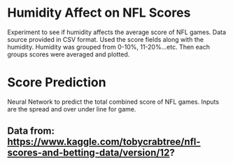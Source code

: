 # Humidity Affect on NFL Scores

Experiment to see if humidity affects the average score of NFL games. Data source provided in CSV format. Used the score fields along with the humidity. Humidity was grouped from 0-10%, 11-20%...etc. Then each groups scores were averaged and plotted.

# Score Prediction

Neural Network to predict the total combined score of NFL games. Inputs are the spread and over under line for game.

## Data from: https://www.kaggle.com/tobycrabtree/nfl-scores-and-betting-data/version/12?